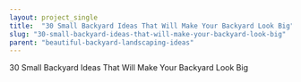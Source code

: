 ```yaml
---
layout: project_single
title:  "30 Small Backyard Ideas That Will Make Your Backyard Look Big"
slug: "30-small-backyard-ideas-that-will-make-your-backyard-look-big"
parent: "beautiful-backyard-landscaping-ideas"
---
```

30 Small Backyard Ideas That Will Make Your Backyard Look Big